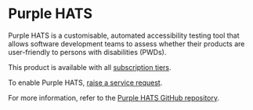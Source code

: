 # Purple HATS

Purple HATS is a customisable, automated accessibility testing tool that allows software development teams to assess whether their products are user-friendly to persons with disabilities (PWDs). 

This product is available with all [subscription tiers](https://www.developer.tech.gov.sg/products/categories/devops/ship-hats/subscription). 

To enable Purple HATS, [raise a service request](https://jira.ship.gov.sg/servicedesk/customer/portal/11/group/57). 

For more information, refer to the [Purple HATS GitHub repository](https://github.com/GovTechSG/purple-hats/blob/master/README.md).

